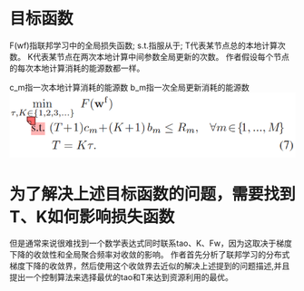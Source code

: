 # 目标函数
F(wf)指联邦学习中的全局损失函数;
s.t.指服从于;
T代表某节点总的本地计算次数。
K代表某节点在两次本地计算中间参数全局更新的次数。
作者假设每个节点的每次本地计算消耗的能源数都一样。

c_m指一次本地计算消耗的能源数
b_m指一次全局更新消耗的能源数
![问题描述](source/rm_subject_func.png)

# 为了解决上述目标函数的问题，需要找到T、K如何影响损失函数
但是通常来说很难找到一个数学表达式同时联系tao、K、Fw，因为这取决于梯度下降的收敛性和全局聚合频率对收敛的影响。
作者首先分析了联邦学习的分布式梯度下降的收敛界，然后使用这个收敛界去近似的解决上述提到的问题描述,并且提出一个控制算法来选择最优的tao和T来达到资源利用的最优。